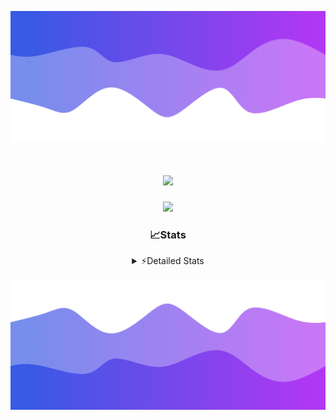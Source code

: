 ![Header](./header.png)
<div align="center">

<h1 align="center">
  <a href="https://git.io/typing-svg">
    <img src="https://readme-typing-svg.herokuapp.com/?lines=Hello,+There!+%F0%9F%91%8B;This+is+chicho.;Owner+on+Ocean;&center=true&size=25">
  </a>
</h1>
  
<p align="center">
  <img src="https://lanyard.cnrad.dev/api/852683595378196480" />
</p>

### 📈Stats
<details>
    <summary> ⚡Detailed Stats</summary>
    <br/>

<!--START_SECTION:waka-->
![Code Time](http://img.shields.io/badge/Code%20Time-1%2C158%20hrs%2045%20mins-blue)

![Profile Views](http://img.shields.io/badge/Profile%20Views-2-blue)

**🐱 My GitHub Data** 

> 📦 256.4 kB Used in GitHub's Storage 
 > 
> 🏆 0 Contributions in the Year 2025
 > 
> 🚫 Not Opted to Hire
 > 
> 📜 15 Public Repositories 
 > 
> 🔑 13 Private Repositories 
 > 
**I'm a Night 🦉** 

```text
🌞 Morning                27 commits          █░░░░░░░░░░░░░░░░░░░░░░░░   04.75 % 
🌆 Daytime                76 commits          ███░░░░░░░░░░░░░░░░░░░░░░   13.38 % 
🌃 Evening                248 commits         ███████████░░░░░░░░░░░░░░   43.66 % 
🌙 Night                  217 commits         ██████████░░░░░░░░░░░░░░░   38.20 % 
```
📅 **I'm Most Productive on Friday** 

```text
Monday                   29 commits          █░░░░░░░░░░░░░░░░░░░░░░░░   05.11 % 
Tuesday                  120 commits         █████░░░░░░░░░░░░░░░░░░░░   21.13 % 
Wednesday                87 commits          ████░░░░░░░░░░░░░░░░░░░░░   15.32 % 
Thursday                 81 commits          ████░░░░░░░░░░░░░░░░░░░░░   14.26 % 
Friday                   133 commits         ██████░░░░░░░░░░░░░░░░░░░   23.42 % 
Saturday                 65 commits          ███░░░░░░░░░░░░░░░░░░░░░░   11.44 % 
Sunday                   53 commits          ██░░░░░░░░░░░░░░░░░░░░░░░   09.33 % 
```


📊 **This Week I Spent My Time On** 

```text
🕑︎ Time Zone: America/Argentina/Buenos_Aires

💬 Programming Languages: 
TypeScript               6 hrs 10 mins       ███████████████░░░░░░░░░░   58.80 % 
Python                   3 hrs 3 mins        ███████░░░░░░░░░░░░░░░░░░   29.20 % 
Text                     21 mins             █░░░░░░░░░░░░░░░░░░░░░░░░   03.40 % 
JSON                     20 mins             █░░░░░░░░░░░░░░░░░░░░░░░░   03.31 % 
JavaScript               11 mins             ░░░░░░░░░░░░░░░░░░░░░░░░░   01.76 % 

🔥 Editors: 
Cursor                   10 hrs 29 mins      █████████████████████████   100.00 % 

🐱‍💻 Projects: 
ocean-backend            7 hrs 8 mins        █████████████████░░░░░░░░   67.98 % 
casa                     3 hrs 21 mins       ████████░░░░░░░░░░░░░░░░░   32.02 % 

💻 Operating System: 
Windows                  10 hrs 29 mins      █████████████████████████   100.00 % 
```

**I Mostly Code in JavaScript** 

```text
HTML                     7 repos             █████░░░░░░░░░░░░░░░░░░░░   18.92 % 
TypeScript               4 repos             ███░░░░░░░░░░░░░░░░░░░░░░   10.81 % 
Astro                    2 repos             █░░░░░░░░░░░░░░░░░░░░░░░░   05.41 % 
C                        1 repo              █░░░░░░░░░░░░░░░░░░░░░░░░   02.70 % 
SCSS                     1 repo              █░░░░░░░░░░░░░░░░░░░░░░░░   02.70 % 
```




 Last Updated on 29/03/2025 06:22:38 UTC
<!--END_SECTION:waka-->
</details>

![Footer](./footer.png)
